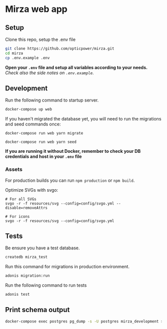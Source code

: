 # Mirza web app

## Setup

Clone this repo, setup the .env file

```bash
git clone https://github.com/opticpower/mirza.git
cd mirza
cp .env.example .env
```

**Open your `.env` file and setup all variables according to your needs.**
_Check also the side notes on `.env.example`._

## Development

Run the following command to startup server.

```bash
docker-compose up web
```

If you haven't migrated the database yet, you will need to run the migrations and seed commands once:

```
docker-compose run web yarn migrate
```

```
docker-compose run web yarn seed
```

**If you are running it without Docker, remember to check your DB credentials and host in your `.env` file**

### Assets

For production builds you can run `npm production` or `npm build`.

Optimize SVGs with svgo:

```
# For all SVGs
svgo -r -f resources/svg --config=config/svgo.yml --disable=removeAttrs

# For icons
svgo -r -f resources/svg --config=config/svgo.yml
```

## Tests

Be ensure you have a test database.

```bash
createdb mirza_test
```

Run this command for migrations in production environment.

```bash
adonis migration:run
```

Run the following command to run tests

```bash
adonis test
```

## Print schema output

```bash
docker-compose exec postgres pg_dump -s -U postgres mirza_development > ./database/schema.sql
```
